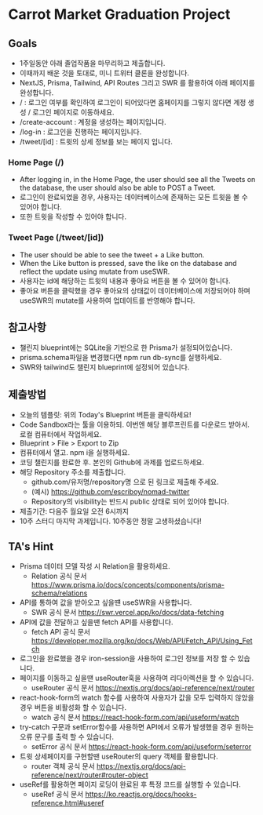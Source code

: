 # Carrot Market Graduation Project

## Goals

- 1주일동안 아래 졸업작품을 마무리하고 제출합니다.
- 이때까지 배운 것을 토대로, 미니 트위터 클론을 완성합니다.
- NextJS, Prisma, Tailwind, API Routes 그리고 SWR 를 활용하여 아래 페이지를 완성합니다.
- / : 로그인 여부를 확인하여 로그인이 되어있다면 홈페이지를 그렇지 않다면 계정 생성 / 로그인 페이지로 이동하세요.
- /create-account : 계정을 생성하는 페이지입니다.
- /log-in : 로그인을 진행하는 페이지입니다.
- /tweet/[id] : 트윗의 상세 정보를 보는 페이지 입니다.

### Home Page (/)

- After logging in, in the Home Page, the user should see all the Tweets on the database, the user should also be able to POST a Tweet.
- 로그인이 완료되었을 경우, 사용자는 데이터베이스에 존재하는 모든 트윗을 볼 수 있어야 합니다.
- 또한 트윗을 작성할 수 있어야 합니다.

### Tweet Page (/tweet/[id])

- The user should be able to see the tweet + a Like button.
- When the Like button is pressed, save the like on the database and reflect the update using mutate from useSWR.
- 사용자는 id에 해당하는 트윗의 내용과 좋아요 버튼을 볼 수 있어야 합니다.
- 좋아요 버튼을 클릭했을 경우 좋아요의 상태값이 데이터베이스에 저장되어야 하며 useSWR의 mutate를 사용하여 업데이트를 반영해야 합니다.

## 참고사항

- 챌린지 blueprint에는 SQLite을 기반으로 한 Prisma가 설정되어있습니다.
- prisma.schema파일을 변경했다면 npm run db-sync를 실행하세요.
- SWR와 tailwind도 챌린지 blueprint에 설정되어 있습니다.

## 제출방법

- 오늘의 템플릿: 위의 Today's Blueprint 버튼을 클릭하세요!
- Code Sandbox라는 툴을 이용하되. 이번엔 해당 블루프린트를 다운로드 받아서. 로컬 컴퓨터에서 작업하세요.
- Blueprint > File > Export to Zip
- 컴퓨터에서 열고. npm i을 실행하세요.
- 코딩 챌린지를 완료한 후. 본인의 Github에 과제를 업로드하세요.
- 해당 Repository 주소를 제출합니다.
  - github.com/유저명/repository명 으로 된 링크로 제출해 주세요.
  - (예시) <https://github.com/escriboy/nomad-twitter>
  - Repository의 visibility는 반드시 public 상태로 되어 있어야 합니다.
- 제출기간: 다음주 월요일 오전 6시까지
- 10주 스터디 마지막 과제입니다. 10주동안 정말 고생하셨습니다!

## TA's Hint

- Prisma 데이터 모델 작성 시 Relation을 활용하세요.
  - Relation 공식 문서 <https://www.prisma.io/docs/concepts/components/prisma-schema/relations>
- API를 통하여 값을 받아오고 싶을떈 useSWR을 사용합니다.
  - SWR 공식 문서 <https://swr.vercel.app/ko/docs/data-fetching>
- API에 값을 전달하고 싶을땐 fetch API를 사용합니다.
  - fetch API 공식 문서 <https://developer.mozilla.org/ko/docs/Web/API/Fetch_API/Using_Fetch>
- 로그인을 완료했을 경우 iron-session을 사용하여 로그인 정보를 저장 할 수 있습니다.
- 페이지를 이동하고 싶을땐 useRouter훅을 사용하여 리다이렉션을 할 수 있습니다.
  - useRouter 공식 문서 <https://nextjs.org/docs/api-reference/next/router>
- react-hook-form의 watch 함수를 사용하여 사용자가 값을 모두 입력하지 않았을 경우 버튼을 비활성화 할 수 있습니다.
  - watch 공식 문서 <https://react-hook-form.com/api/useform/watch>
- try-catch 구문과 setError함수를 사용하면 API에서 오류가 발생했을 경우 원하는 오류 문구를 출력 할 수 있습니다.
  - setError 공식 문서 <https://react-hook-form.com/api/useform/seterror>
- 트윗 상세페이지를 구현할땐 useRouter의 query 객체를 활용합니다.
  - router 객체 공식 문서 <https://nextjs.org/docs/api-reference/next/router#router-object>
- useRef를 활용하면 페이지 로딩이 완료된 후 특정 코드를 실행할 수 있습니다.
  - useRef 공식 문서 <https://ko.reactjs.org/docs/hooks-reference.html#useref>
